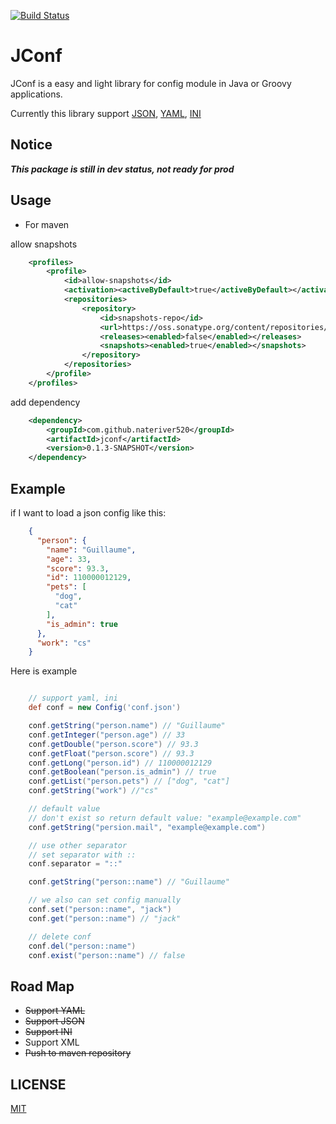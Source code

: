 [![Build Status](https://travis-ci.org/nateriver520/jconf.svg?branch=master)](https://travis-ci.org/nateriver520/jconf)

JConf
===============

JConf is a easy and light library for config module in Java or Groovy applications.

Currently this library support [JSON](http://en.wikipedia.org/wiki/JSON), [YAML](http://en.wikipedia.org/wiki/YAML), [INI](https://en.wikipedia.org/wiki/INI_file)

Notice
---------------

***This package is still in dev status, not ready for prod***

Usage
----------------
- For maven

allow snapshots

```xml
    <profiles>
        <profile>
            <id>allow-snapshots</id>
            <activation><activeByDefault>true</activeByDefault></activation>
            <repositories>
                <repository>
                    <id>snapshots-repo</id>
                    <url>https://oss.sonatype.org/content/repositories/snapshots</url>
                    <releases><enabled>false</enabled></releases>
                    <snapshots><enabled>true</enabled></snapshots>
                </repository>
            </repositories>
        </profile>
    </profiles>
```

add dependency

```xml
    <dependency>
        <groupId>com.github.nateriver520</groupId>
        <artifactId>jconf</artifactId>
        <version>0.1.3-SNAPSHOT</version>
    </dependency>
```


Example
---------------

if I want to load a json config like this:

```json
    {
      "person": {
        "name": "Guillaume",
        "age": 33,
        "score": 93.3,
        "id": 110000012129,
        "pets": [
          "dog",
          "cat"
        ],
        "is_admin": true
      },
      "work": "cs"
    }
```

Here is example

```groovy

    // support yaml, ini
    def conf = new Config('conf.json')

    conf.getString("person.name") // "Guillaume"
    conf.getInteger("person.age") // 33
    conf.getDouble("person.score") // 93.3
    conf.getFloat("person.score") // 93.3
    conf.getLong("person.id") // 110000012129
    conf.getBoolean("person.is_admin") // true
    conf.getList("person.pets") // ["dog", "cat"]
    conf.getString("work") //"cs"

    // default value
    // don't exist so return default value: "example@example.com"
    conf.getString("persion.mail", "example@example.com")

    // use other separator
    // set separator with ::
    conf.separator = "::"

    conf.getString("person::name") // "Guillaume"

    // we also can set config manually
    conf.set("person::name", "jack")
    conf.get("person::name") // "jack"

    // delete conf
    conf.del("person::name")
    conf.exist("person::name") // false
```
Road Map
------------
- ~~Support YAML~~
- ~~Support JSON~~
- ~~Support INI~~
- Support XML
- ~~Push to maven repository~~


LICENSE
-------------
[MIT](LICENSE)
